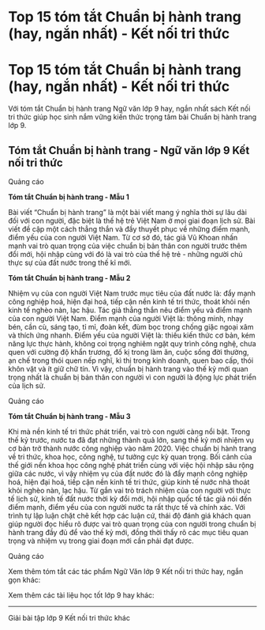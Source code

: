 # Top 15 tóm tắt Chuẩn bị hành trang (hay, ngắn nhất) - Kết nối tri thức

# Top 15 tóm tắt Chuẩn bị hành trang (hay, ngắn nhất) - Kết nối tri thức

Với tóm tắt Chuẩn bị hành trang Ngữ văn lớp 9 hay, ngắn nhất sách Kết nối tri thức giúp học sinh nắm vững kiến thức trọng tâm bài Chuẩn bị hành trang lớp 9.

## Tóm tắt Chuẩn bị hành trang - Ngữ văn lớp 9 Kết nối tri thức

Quảng cáo

**Tóm tắt Chuẩn bị hành trang - Mẫu 1**

Bài viết “Chuẩn bị hành trang” là một bài viết mang ý nghĩa thời sự lâu dài đối với con người, đặc biệt là thế hệ trẻ Việt Nam ở mọi giai đoạn lịch sử. Bài viết đề cập một cách thẳng thắn và đầy thuyết phục về những điểm mạnh, điểm yếu của con người Việt Nam. Từ cơ sở đó, tác giả Vũ Khoan nhấn mạnh vai trò quan trọng của việc chuẩn bị bản thân con người trước thêm đổi mới, hội nhập cùng với đó là vai trò của thế hệ trẻ - những người chủ thực sự của đất nước trong thế kỉ mới.

**Tóm tắt Chuẩn bị hành trang - Mẫu 2**

Nhiệm vụ của con người Việt Nam trước mục tiêu của đất nước là: đẩy mạnh công nghiệp hoá, hiện đại hoá, tiếp cận nền kinh tế tri thức, thoát khỏi nền kinh tế nghèo nàn, lạc hậu. Tác giả thẳng thắn nêu điểm yếu và điểm mạnh của con người Việt Nam. Điểm mạnh của người Việt là: thông minh, nhạy bén, cần cù, sáng tạo, tỉ mỉ, đoàn kết, đùm bọc trong chống giặc ngoại xâm và thích ứng nhanh. Điểm yếu của người Việt là: thiếu kiến thức cơ bản, kém năng lực thực hành, không coi trọng nghiêm ngặt quy trình công nghệ, chưa quen với cường độ khẩn trương, đố kị trong làm ăn, cuộc sống đời thường, ạn chế trong thói quen nếp nghĩ, kì thị trong kinh doanh, quen bao cấp, thói khôn vặt và ít giữ chữ tín. Vì vậy, chuẩn bị hành trang vào thế kỷ mới quan trọng nhất là chuẩn bị bản thân con người vì con người là động lực phát triển của lịch sử.

Quảng cáo

**Tóm tắt Chuẩn bị hành trang - Mẫu 3**

Khi mà nền kinh tế tri thức phát triển, vai trò con người càng nổi bật. Trong thế kỷ trước, nước ta đã đạt những thành quả lớn, sang thế kỷ mới nhiệm vụ cơ bản trở thành nước công nghiệp vào năm 2020. Việc chuẩn bị hành trang về tri thức, khoa học, công nghệ, tư tưởng cực kỳ quan trọng. Bối cảnh của thế giới nền khoa học công nghệ phát triển cùng với việc hội nhập sâu rộng giữa các nước, vì vậy nhiệm vụ của đất nước đó là đẩy mạnh công nghiệp hoá, hiện đại hoá, tiếp cận nền kinh tế tri thức, giúp kinh tế nước nhà thoát khỏi nghèo nàn, lạc hậu. Từ gắn vai trò trách nhiệm của con người với thực tế lịch sử, kinh tế đất nước thời kỳ đổi mới, hội nhập quốc tế tác giả nói đến điểm mạnh, điểm yếu của con người nước ta rất thực tế và chính xác. Với trình tự lập luận chặt chẽ kết hợp các luận cứ, thái độ đánh giá khách quan giúp người đọc hiểu rõ được vai trò quan trọng của con người trong chuẩn bị hành trang đầy đủ để vào thế kỷ mới, đồng thời thấy rõ các mục tiêu quan trọng và nhiệm vụ trong giai đoạn mới cần phải đạt được.

Quảng cáo

Xem thêm tóm tắt các tác phẩm Ngữ Văn lớp 9 Kết nối tri thức hay, ngắn gọn khác:

Xem thêm các tài liệu học tốt lớp 9 hay khác:

* * *

Giải bài tập lớp 9 Kết nối tri thức khác
